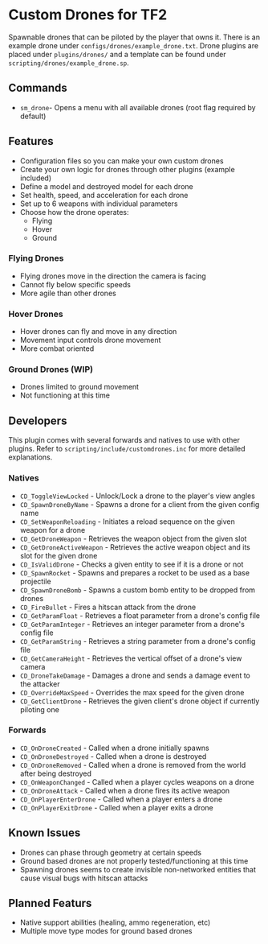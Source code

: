 # Custom Drones for TF2
Spawnable drones that can be piloted by the player that owns it. There is an example drone under `configs/drones/example_drone.txt`. Drone plugins are placed under `plugins/drones/` and a template can be found under `scripting/drones/example_drone.sp`.

## Commands

  - `sm_drone`- Opens a menu with all available drones (root flag required by default)

## Features
  - Configuration files so you can make your own custom drones
  - Create your own logic for drones through other plugins (example included)
  - Define a model and destroyed model for each drone
  - Set health, speed, and acceleration for each drone
  - Set up to 6 weapons with individual parameters
  - Choose how the drone operates:
    - Flying
    - Hover
    - Ground


### Flying Drones
  - Flying drones move in the direction the camera is facing
  - Cannot fly below specific speeds
  - More agile than other drones

### Hover Drones
  - Hover drones can fly and move in any direction
  - Movement input controls drone movement
  - More combat oriented

### Ground Drones (WIP)
  - Drones limited to ground movement
  - Not functioning at this time

## Developers
This plugin comes with several forwards and natives to use with other plugins. Refer to `scripting/include/customdrones.inc` for more detailed explanations.

### Natives
  - `CD_ToggleViewLocked` - Unlock/Lock a drone to the player's view angles
  - `CD_SpawnDroneByName` - Spawns a drone for a client from the given config name
  - `CD_SetWeaponReloading` - Initiates a reload sequence on the given weapon for a drone
  - `CD_GetDroneWeapon` - Retrieves the weapon object from the given slot
  - `CD_GetDroneActiveWeapon` - Retrieves the active weapon object and its slot for the given drone
  - `CD_IsValidDrone` - Checks a given entity to see if it is a drone or not
  - `CD_SpawnRocket` - Spawns and prepares a rocket to be used as a base projectile
  - `CD_SpawnDroneBomb` - Spawns a custom bomb entity to be dropped from drones
  - `CD_FireBullet` - Fires a hitscan attack from the drone
  - `CD_GetParamFloat` - Retrieves a float parameter from a drone's config file
  - `CD_GetParamInteger` - Retrieves an integer parameter from a drone's config file
  - `CD_GetParamString` - Retrieves a string parameter from a drone's config file
  - `CD_GetCameraHeight` - Retrieves the vertical offset of a drone's view camera
  - `CD_DroneTakeDamage` - Damages a drone and sends a damage event to the attacker
  - `CD_OverrideMaxSpeed` - Overrides the max speed for the given drone
  - `CD_GetClientDrone` - Retrieves the given client's drone object if currently piloting one

### Forwards
  - `CD_OnDroneCreated` - Called when a drone initially spawns
  - `CD_OnDroneDestroyed` - Called when a drone is destroyed
  - `CD_OnDroneRemoved` - Called when a drone is removed from the world after being destroyed
  - `CD_OnWeaponChanged` - Called when a player cycles weapons on a drone
  - `CD_OnDroneAttack` - Called when a drone fires its active weapon
  - `CD_OnPlayerEnterDrone` - Called when a player enters a drone
  - `CD_OnPlayerExitDrone` - Called when a player exits a drone


## Known Issues
  - Drones can phase through geometry at certain speeds
  - Ground based drones are not properly tested/functioning at this time
  - Spawning drones seems to create invisible non-networked entities that cause visual bugs with hitscan attacks


## Planned Featurs
  - Native support abilities (healing, ammo regeneration, etc)
  - Multiple move type modes for ground based drones
